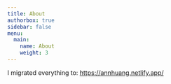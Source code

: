 ```yaml
---
title: About
authorbox: true
sidebar: false
menu:
  main:
    name: About
    weight: 3
---
```


I migrated everything to: https://annhuang.netlify.app/